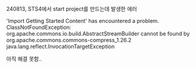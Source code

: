 240813, STS4에서 start project를 만드는데 발생한 에러

'Import Getting Started Content' has encountered a problem.
ClassNotFoundException: org.apache.commons.io.build.AbstractStreamBuilder cannot be found by org.apache.commons.commons-compress_1.26.2
java.lang.reflect.InvocationTargetException

아직 해결 못함..
